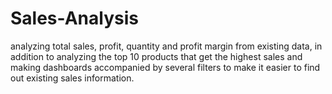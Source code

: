 # Sales-Analysis
analyzing total sales, profit, quantity and profit margin from existing data, in addition to analyzing the top 10 products that get the highest sales and making dashboards accompanied by several filters to make it easier to find out existing sales information.
